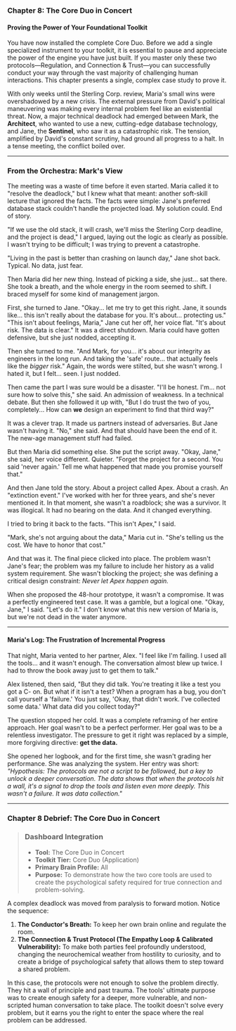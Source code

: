### **Chapter 8: The Core Duo in Concert**
#### Proving the Power of Your Foundational Toolkit

You have now installed the complete Core Duo. Before we add a single specialized instrument to your toolkit, it is essential to pause and appreciate the power of the engine you have just built. If you master only these two protocols—Regulation, and Connection & Trust—you can successfully conduct your way through the vast majority of challenging human interactions. This chapter presents a single, complex case study to prove it.

With only weeks until the Sterling Corp. review, Maria's small wins were overshadowed by a new crisis. The external pressure from David's political maneuvering was making every internal problem feel like an existential threat. Now, a major technical deadlock had emerged between Mark, the **Architect**, who wanted to use a new, cutting-edge database technology, and Jane, the **Sentinel**, who saw it as a catastrophic risk. The tension, amplified by David's constant scrutiny, had ground all progress to a halt. In a tense meeting, the conflict boiled over.

---
### **From the Orchestra: Mark's View**

The meeting was a waste of time before it even started. Maria called it to "resolve the deadlock," but I knew what that meant: another soft-skill lecture that ignored the facts. The facts were simple: Jane's preferred database stack couldn't handle the projected load. My solution could. End of story.

"If we use the old stack, it will crash, we'll miss the Sterling Corp deadline, and the project is dead," I argued, laying out the logic as clearly as possible. I wasn't trying to be difficult; I was trying to prevent a catastrophe.

"Living in the past is better than crashing on launch day," Jane shot back. Typical. No data, just fear.

Then Maria did her new thing. Instead of picking a side, she just... sat there. She took a breath, and the whole energy in the room seemed to shift. I braced myself for some kind of management jargon.

First, she turned to Jane. "Okay... let me try to get this right. Jane, it sounds like... this isn't really about the database for you. It's about... protecting us."
"This isn't about feelings, Maria," Jane cut her off, her voice flat. "It's about risk. The data is clear."
It was a direct shutdown. Maria could have gotten defensive, but she just nodded, accepting it.

Then she turned to me. "And Mark, for you... it's about our integrity as engineers in the long run. And taking the 'safe' route... that actually feels like the *bigger* risk." Again, the words were stilted, but she wasn't wrong. I hated it, but I felt... seen. I just nodded.

Then came the part I was sure would be a disaster. "I'll be honest. I'm... not sure how to solve this," she said. An admission of weakness. In a technical debate. But then she followed it up with, "But I do trust the two of you, completely... How can **we** design an experiment to find that third way?"

It was a clever trap. It made us partners instead of adversaries. But Jane wasn't having it. "No," she said. And that should have been the end of it. The new-age management stuff had failed.

But then Maria did something else. She put the script away. "Okay, Jane," she said, her voice different. Quieter. "Forget the project for a second. You said 'never again.' Tell me what happened that made you promise yourself that."

And then Jane told the story. About a project called Apex. About a crash. An "extinction event." I've worked with her for three years, and she's never mentioned it. In that moment, she wasn't a roadblock; she was a survivor. It was illogical. It had no bearing on the data. And it changed everything.

I tried to bring it back to the facts. "This isn't Apex," I said.

"Mark, she's not arguing about the data," Maria cut in. "She's telling us the cost. We have to honor that cost."

And that was it. The final piece clicked into place. The problem wasn't Jane's fear; the problem was my failure to include her history as a valid system requirement. She wasn't blocking the project; she was defining a critical design constraint: *Never let Apex happen again.*

When she proposed the 48-hour prototype, it wasn't a compromise. It was a perfectly engineered test case. It was a gamble, but a logical one. "Okay, Jane," I said. "Let's do it." I don't know what this new version of Maria is, but we're not dead in the water anymore.

---
#### **Maria's Log: The Frustration of Incremental Progress**
That night, Maria vented to her partner, Alex. "I feel like I'm failing. I used all the tools... and it wasn't enough. The conversation almost blew up twice. I had to throw the book away just to get them to talk."

Alex listened, then said, "But they did talk. You're treating it like a test you got a C- on. But what if it isn't a test? When a program has a bug, you don't call yourself a 'failure.' You just say, 'Okay, that didn't work. I've collected some data.' What data did you collect today?"

The question stopped her cold. It was a complete reframing of her entire approach. Her goal wasn't to be a perfect performer. Her goal was to be a relentless investigator. The pressure to get it right was replaced by a simple, more forgiving directive: **get the data.**

She opened her logbook, and for the first time, she wasn't grading her performance. She was analyzing the system. Her entry was short: *"Hypothesis: The protocols are not a script to be followed, but a key to unlock a deeper conversation. The data shows that when the protocols hit a wall, it's a signal to drop the tools and listen even more deeply. This wasn't a failure. It was data collection."*

---
### **Chapter 8 Debrief: The Core Duo in Concert**

> ### **Dashboard Integration**
>
> *   **Tool:** The Core Duo in Concert
> *   **Toolkit Tier:** Core Duo (Application)
> *   **Primary Brain Profile:** All
> *   **Purpose:** To demonstrate how the two core tools are used to create the psychological safety required for true connection and problem-solving.

A complex deadlock was moved from paralysis to forward motion. Notice the sequence:
1.  **The Conductor's Breath:** To keep her own brain online and regulate the room.
2.  **The Connection & Trust Protocol (The Empathy Loop & Calibrated Vulnerability):** To make both parties feel profoundly understood, changing the neurochemical weather from hostility to curiosity, and to create a bridge of psychological safety that allows them to step toward a shared problem.

In this case, the protocols were not enough to solve the problem directly. They hit a wall of principle and past trauma. The tools' ultimate purpose was to create enough safety for a deeper, more vulnerable, and non-scripted human conversation to take place. The toolkit doesn't solve every problem, but it earns you the right to enter the space where the real problem can be addressed.
